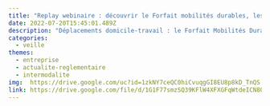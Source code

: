 ```yaml
---
title: "Replay webinaire : découvrir le Forfait mobilités durables, les attestations de covoiturage et les résultats du Baromètre FMD édition 2022 - 12 juillet 2022"
date: 2022-07-20T15:45:01.489Z
description: "Déplacements domicile-travail : le Forfait Mobilités Durables, qu'est ce que c'est ? Comment ça marche ? Quels justificatifs fournir pour en bénéficier ? Quelles est la progression de ce dispositif de soutien au salariés / agents qui se déplacent via des mode de mobilités doux et vertueux ? Décryptage en vidéo à l'occasion du webinaire du 12 juillet dernier organisé par les équipe du Registre de preuve de covoiturage."
categories: 
  - veille
themes: 
  - entreprise
  - actualite-reglementaire
  - intermodalite
img:  https://drive.google.com/uc?id=1zkNY7ceQC0hiCvuqgGI8EU8p8kD_TnQS
link: https://drive.google.com/file/d/1G1F77smzSQ39KFlW4XFXGFqWtdeICN80/view
---
```



